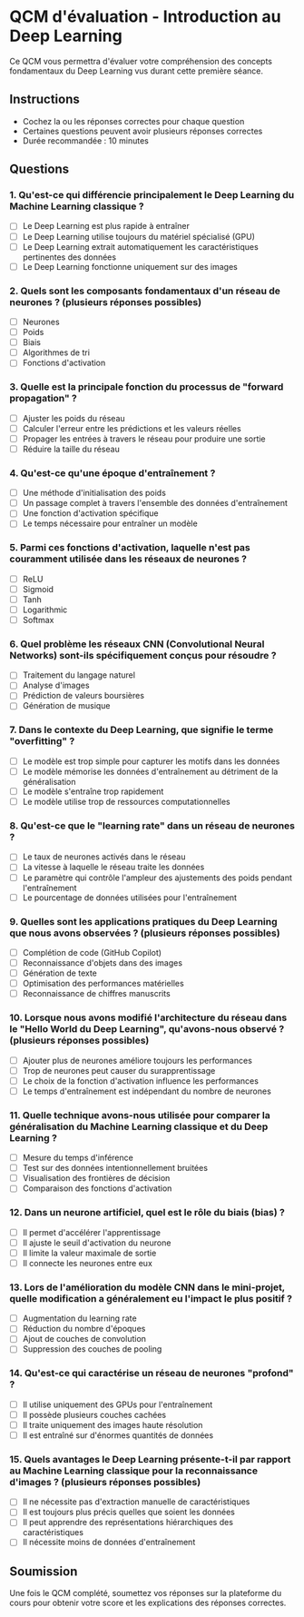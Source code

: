 # QCM d'évaluation - Introduction au Deep Learning

Ce QCM vous permettra d'évaluer votre compréhension des concepts fondamentaux du Deep Learning vus durant cette première séance.

## Instructions
- Cochez la ou les réponses correctes pour chaque question
- Certaines questions peuvent avoir plusieurs réponses correctes
- Durée recommandée : 10 minutes

## Questions

### 1. Qu'est-ce qui différencie principalement le Deep Learning du Machine Learning classique ?
- [ ] Le Deep Learning est plus rapide à entraîner
- [ ] Le Deep Learning utilise toujours du matériel spécialisé (GPU)
- [ ] Le Deep Learning extrait automatiquement les caractéristiques pertinentes des données
- [ ] Le Deep Learning fonctionne uniquement sur des images

### 2. Quels sont les composants fondamentaux d'un réseau de neurones ? (plusieurs réponses possibles)
- [ ] Neurones
- [ ] Poids
- [ ] Biais
- [ ] Algorithmes de tri
- [ ] Fonctions d'activation

### 3. Quelle est la principale fonction du processus de "forward propagation" ?
- [ ] Ajuster les poids du réseau
- [ ] Calculer l'erreur entre les prédictions et les valeurs réelles
- [ ] Propager les entrées à travers le réseau pour produire une sortie
- [ ] Réduire la taille du réseau

### 4. Qu'est-ce qu'une époque d'entraînement ?
- [ ] Une méthode d'initialisation des poids
- [ ] Un passage complet à travers l'ensemble des données d'entraînement
- [ ] Une fonction d'activation spécifique
- [ ] Le temps nécessaire pour entraîner un modèle

### 5. Parmi ces fonctions d'activation, laquelle n'est pas couramment utilisée dans les réseaux de neurones ?
- [ ] ReLU
- [ ] Sigmoid
- [ ] Tanh
- [ ] Logarithmic
- [ ] Softmax

### 6. Quel problème les réseaux CNN (Convolutional Neural Networks) sont-ils spécifiquement conçus pour résoudre ?
- [ ] Traitement du langage naturel
- [ ] Analyse d'images
- [ ] Prédiction de valeurs boursières
- [ ] Génération de musique

### 7. Dans le contexte du Deep Learning, que signifie le terme "overfitting" ?
- [ ] Le modèle est trop simple pour capturer les motifs dans les données
- [ ] Le modèle mémorise les données d'entraînement au détriment de la généralisation
- [ ] Le modèle s'entraîne trop rapidement
- [ ] Le modèle utilise trop de ressources computationnelles

### 8. Qu'est-ce que le "learning rate" dans un réseau de neurones ?
- [ ] Le taux de neurones activés dans le réseau
- [ ] La vitesse à laquelle le réseau traite les données
- [ ] Le paramètre qui contrôle l'ampleur des ajustements des poids pendant l'entraînement
- [ ] Le pourcentage de données utilisées pour l'entraînement

### 9. Quelles sont les applications pratiques du Deep Learning que nous avons observées ? (plusieurs réponses possibles)
- [ ] Complétion de code (GitHub Copilot)
- [ ] Reconnaissance d'objets dans des images
- [ ] Génération de texte
- [ ] Optimisation des performances matérielles
- [ ] Reconnaissance de chiffres manuscrits

### 10. Lorsque nous avons modifié l'architecture du réseau dans le "Hello World du Deep Learning", qu'avons-nous observé ? (plusieurs réponses possibles)
- [ ] Ajouter plus de neurones améliore toujours les performances
- [ ] Trop de neurones peut causer du surapprentissage
- [ ] Le choix de la fonction d'activation influence les performances
- [ ] Le temps d'entraînement est indépendant du nombre de neurones

### 11. Quelle technique avons-nous utilisée pour comparer la généralisation du Machine Learning classique et du Deep Learning ?
- [ ] Mesure du temps d'inférence
- [ ] Test sur des données intentionnellement bruitées
- [ ] Visualisation des frontières de décision
- [ ] Comparaison des fonctions d'activation

### 12. Dans un neurone artificiel, quel est le rôle du biais (bias) ?
- [ ] Il permet d'accélérer l'apprentissage
- [ ] Il ajuste le seuil d'activation du neurone
- [ ] Il limite la valeur maximale de sortie
- [ ] Il connecte les neurones entre eux

### 13. Lors de l'amélioration du modèle CNN dans le mini-projet, quelle modification a généralement eu l'impact le plus positif ?
- [ ] Augmentation du learning rate
- [ ] Réduction du nombre d'époques
- [ ] Ajout de couches de convolution
- [ ] Suppression des couches de pooling

### 14. Qu'est-ce qui caractérise un réseau de neurones "profond" ?
- [ ] Il utilise uniquement des GPUs pour l'entraînement
- [ ] Il possède plusieurs couches cachées
- [ ] Il traite uniquement des images haute résolution
- [ ] Il est entraîné sur d'énormes quantités de données

### 15. Quels avantages le Deep Learning présente-t-il par rapport au Machine Learning classique pour la reconnaissance d'images ? (plusieurs réponses possibles)
- [ ] Il ne nécessite pas d'extraction manuelle de caractéristiques
- [ ] Il est toujours plus précis quelles que soient les données
- [ ] Il peut apprendre des représentations hiérarchiques des caractéristiques
- [ ] Il nécessite moins de données d'entraînement

## Soumission
Une fois le QCM complété, soumettez vos réponses sur la plateforme du cours pour obtenir votre score et les explications des réponses correctes.